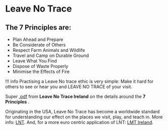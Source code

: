 # Leave No Trace

## The 7 Principles are:

  - Plan Ahead and Prepare
  - Be Considerate of Others
  - Respect Farm Animals and Wildlife
  - Travel and Camp on Durable Ground
  - Leave What You Find
  - Dispose of Waste Properly
  - Minimise the Effects of Fire

!!! info
    Practising a Leave No trace ethic is very simple: Make it hard for others to see or hear you and LEAVE NO TRACE of your visit.

Super [.pdf](https://www.leavenotraceireland.org/wp-content/uploads/2020/01/Leave-No-Trace-Ireland-Skills-and-Ethics-A5.pdf) from **Leave No Trace Ireland** on the details around the **7 Principles** .

Originating in the USA, Leave No Trace has become a worldwide standard for understanding our effect on the places we visit, play, and teach in.  More info: [LNT](https//:lnt.org). And, for a more euro centric application of LNT: [LMT Ireland](https://www.leavenotraceireland.org/).